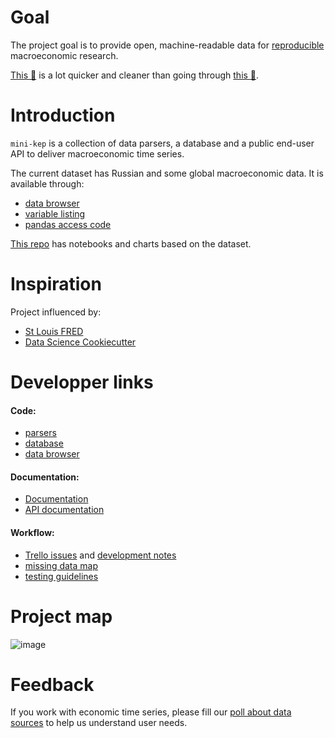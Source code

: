 Goal
====

The project goal is to provide open, machine-readable data for [reproducible](http://replication.uni-goettingen.de/wiki/index.php/Main_Page) macroeconomic research.

[This :page_with_curl:](http://minikep-db.herokuapp.com/ru/series/GDP/a/yoy/1998/2017) is a lot quicker and cleaner
than going through [this :mountain_bicyclist:](http://www.gks.ru/wps/wcm/connect/rosstat_main/rosstat/ru/statistics/publications/catalog/doc_1140080765391).

Introduction
============

```mini-kep``` is a collection of data parsers, a database and a public end-user API 
to deliver macroeconomic time series.

The current dataset has Russian and some global macroeconomic data. It is available through:
- [data browser](http://macrodash.herokuapp.com)
- [variable listing](https://github.com/mini-kep/db/blob/master/doc/listing.md)
- [pandas access code](https://github.com/mini-kep/user-charts/blob/master/access.py) 

[This repo](https://github.com/mini-kep/user-charts)  has notebooks and charts based on the dataset. 

Inspiration  
===========

Project influenced by:
- [St Louis FRED](https://fred.stlouisfed.org) 
- [Data Science Cookiecutter](https://drivendata.github.io/cookiecutter-data-science)


Developper links  
================

#### Code:
- [parsers](https://github.com/mini-kep/parsers)
- [database](https://github.com/mini-kep/db)
- [data browser](https://github.com/mini-kep/frontend-dash)  

#### Documentation:
- [Documentation](https://mini-kep.github.io/documentation)
- [API documentation](https://github.com/mini-kep/db/blob/master/README.md)

#### Workflow:
- [Trello issues](https://trello.com/b/ioHBMwH7/minikep) and [development notes](DEV.md) 
- [missing data map](https://github.com/mini-kep/datamap/blob/master/minikep_missing_values.ipynb) 
- [testing guidelines](https://github.com/mini-kep/guidelines/blob/master/testing.md)

Project map 
===========

![image](https://user-images.githubusercontent.com/9265326/33287171-de70bbf6-d3c8-11e7-8319-b4d69007fddb.png)


Feedback
========

If you work with economic time series, please fill our [poll about data sources](https://goo.gl/2wY43R)
to help us understand user needs.

